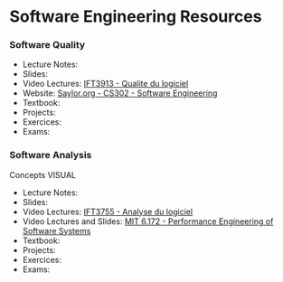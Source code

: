 # Software Engineering Resources

### Software Quality

- Lecture Notes:
- Slides:
- Video Lectures: [IFT3913 - Qualite du logiciel](https://classe.iro.umontreal.ca/c/ift3913/videos?a-state=42)
- Website: [Saylor.org - CS302 - Software Engineering](https://learn.saylor.org/course/view.php?id=73)
- Textbook:
- Projects:
- Exercices:
- Exams:

### Software Analysis

 Concepts VISUAL

- Lecture Notes:
- Slides:
- Video Lectures: [IFT3755 - Analyse du logiciel](https://classe.iro.umontreal.ca/c/ift6755/videos)
- Video Lectures and Slides: [MIT 6.172 - Performance Engineering of Software Systems](https://ocw.mit.edu/courses/electrical-engineering-and-computer-science/6-172-performance-engineering-of-software-systems-fall-2018/index.htm)
- Textbook:
- Projects:
- Exercices:
- Exams:
